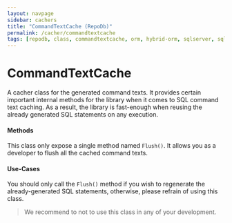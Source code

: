 ```yaml
---
layout: navpage
sidebar: cachers
title: "CommandTextCache (RepoDb)"
permalink: /cacher/commandtextcache
tags: [repodb, class, commandtextcache, orm, hybrid-orm, sqlserver, sqlite, mysql, postgresql]
---
```


# CommandTextCache

A cacher class for the generated command texts. It provides certain important internal methods for the library when it comes to SQL command text caching. As a result, the library is fast-enough when reusing the already generated SQL statements on any execution.

#### Methods

This class only expose a single method named `Flush()`. It allows you as a developer to flush all the cached command texts.

#### Use-Cases

You should only call the `Flush()` method if you wish to regenerate the already-generated SQL statements, otherwise, please refrain of using this class.

> We recommend to not to use this class in any of your development.